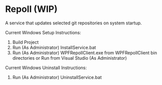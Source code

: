 # Repoll (WIP)
A service that updates selected git repositories on system startup.

Current Windows Setup Instructions:

1. Build Project
2. Run (As Administrator) InstallService.bat
3. Run (As Administrator) WPFRepollClient.exe from WPFRepollClient bin directories or Run from Visual Studio (As Administrator)

Current Windows Uninstall Instructions:

1. Run (As Administrator) UninstallService.bat
